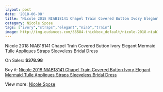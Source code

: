 ```yaml
---
layout: post
date: '2018-06-08'
title: "Nicole 2018 NIAB18141 Chapel Train Covered Button Ivory Elegant Mermaid Tulle Appliques Straps Sleeveless Bridal Dress"
category: Nicole Spose
tags: ["ivory","straps","elegant","niab","train"]
image: http://img.eudances.com/35584-thickbox_default/nicole-2018-niab18141-chapel-train-covered-button-ivory-elegant-mermaid-tulle-appliques-straps-sleeveless-bridal-dress.jpg
---
```

Nicole 2018 NIAB18141 Chapel Train Covered Button Ivory Elegant Mermaid Tulle Appliques Straps Sleeveless Bridal Dress

On Sales: **$378.98**
<a href="https://www.eudances.com/en/nicole-spose/10683-nicole-2018-niab18141-chapel-train-covered-button-ivory-elegant-mermaid-tulle-appliques-straps-sleeveless-bridal-dress.html"><amp-img layout="responsive" width="600" height="600" src="//img.eudances.com/35584-thickbox_default/nicole-2018-niab18141-chapel-train-covered-button-ivory-elegant-mermaid-tulle-appliques-straps-sleeveless-bridal-dress.jpg" alt="Nicole 2018 NIAB18141 Chapel Train Covered Button Ivory Elegant Mermaid Tulle Appliques Straps Sleeveless Bridal Dress 0" /></a>
<a href="https://www.eudances.com/en/nicole-spose/10683-nicole-2018-niab18141-chapel-train-covered-button-ivory-elegant-mermaid-tulle-appliques-straps-sleeveless-bridal-dress.html"><amp-img layout="responsive" width="600" height="600" src="//img.eudances.com/35586-thickbox_default/nicole-2018-niab18141-chapel-train-covered-button-ivory-elegant-mermaid-tulle-appliques-straps-sleeveless-bridal-dress.jpg" alt="Nicole 2018 NIAB18141 Chapel Train Covered Button Ivory Elegant Mermaid Tulle Appliques Straps Sleeveless Bridal Dress 1" /></a>
<a href="https://www.eudances.com/en/nicole-spose/10683-nicole-2018-niab18141-chapel-train-covered-button-ivory-elegant-mermaid-tulle-appliques-straps-sleeveless-bridal-dress.html"><amp-img layout="responsive" width="600" height="600" src="//img.eudances.com/35585-thickbox_default/nicole-2018-niab18141-chapel-train-covered-button-ivory-elegant-mermaid-tulle-appliques-straps-sleeveless-bridal-dress.jpg" alt="Nicole 2018 NIAB18141 Chapel Train Covered Button Ivory Elegant Mermaid Tulle Appliques Straps Sleeveless Bridal Dress 2" /></a>

Buy it: [Nicole 2018 NIAB18141 Chapel Train Covered Button Ivory Elegant Mermaid Tulle Appliques Straps Sleeveless Bridal Dress](https://www.eudances.com/en/nicole-spose/10683-nicole-2018-niab18141-chapel-train-covered-button-ivory-elegant-mermaid-tulle-appliques-straps-sleeveless-bridal-dress.html "Nicole 2018 NIAB18141 Chapel Train Covered Button Ivory Elegant Mermaid Tulle Appliques Straps Sleeveless Bridal Dress")

View more: [Nicole Spose](https://www.eudances.com/en/179-nicole-spose "Nicole Spose")